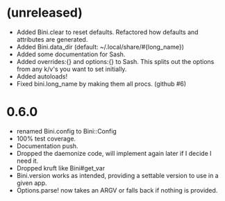 # (unreleased)
* Added Bini.clear to reset defaults.  Refactored how defaults and attributes are generated.
* Added Bini.data_dir (default: ~/.local/share/#{long_name})
* Added some documentation for Sash.
* Added overrides:{} and options:{} to Sash.  This splits out the options from any k/v's you want to set initially.
* Added autoloads!
* Fixed bini.long_name by making them all procs. (github #6)

# 0.6.0
* renamed Bini.config to Bini::Config
* 100% test coverage.
* Documentation push.
* Dropped the daemonize code, will implement again later if I decide I need it.
* Dropped kruft like Bini#get_var
* Bini.version works as intended, providing a settable version to use in a given app.
* Options.parse! now takes an ARGV or falls back if nothing is provided.
